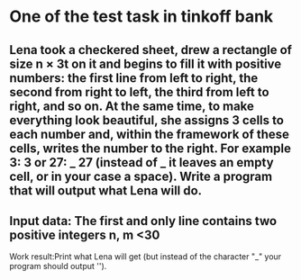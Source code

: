 # One of the test task in tinkoff bank
Lena took a checkered sheet, drew a rectangle of size n × 3t on it and begins to fill it with positive numbers: the first line from left to right, the second from right to left, the third from left to right, and so on. At the same time, to make everything look beautiful, she assigns 3 cells to each number and, within the framework of these cells, writes the number to the right. For example 3: 3 or 27: _ 27 (instead of _ it leaves an empty cell, or in your case a space). Write a program that will output what Lena will do.
------------
Input data: The first and only line contains two positive integers n, m <30
------------
Work result:Print what Lena will get (but instead of the character "_" your program should output '').
